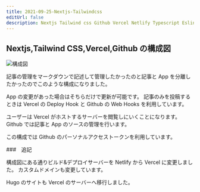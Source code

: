 ```yaml
---
title: 2021-09-25-Nextjs-Tailwindcss
editUrl: false
description: Nextjs Tailwind css Github Vercel Netlify Typescript Eslint
---
```


## Nextjs,Tailwind CSS,Vercel,Github の構成図

![構成図](../../../../assets/@@baseUrl@@/assets/images/posts/nextjs-chart.png)

記事の管理をマークダウンで記述して管理したかったのと記事と App を分離したかったのでこのような構成になりました。

App の変更があった場合はそちらだけで更新が可能です。
記事のみを投稿するときは Vercel の Deploy Hook と Github の Web Hooks を利用しています。

ユーザーは Vercel がホストするサーバーを閲覧しにいくことになります。
Github では記事と App のソースの管理を行います。

この構成では Github のパーソナルアクセストークンを利用しています。

\###　追記

構成図にある通りビルド&デプロイサーバーを Netlify から Vercel に変更しました。
カスタムドメインも変更しています。

Hugo のサイトも Vercel のサーバーへ移行しました。
